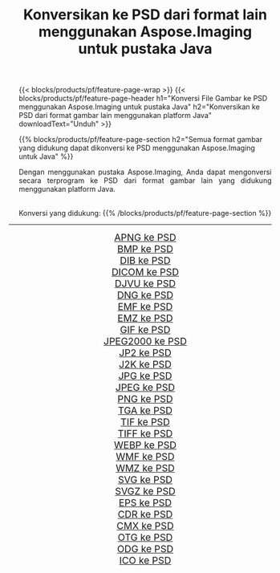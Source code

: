 ﻿---
title: Konversikan ke PSD dari format lain menggunakan Aspose.Imaging untuk pustaka Java 
weight: 3920
url: /id/java/conversion/to/psd 
lang: id
langdirlevel: 2
locales: zh-hans,ja,it,ru,de,es,fr,nl,id,lt,pl,pt,vi,tr,ko,zh-hant,ar,hi,th,sv,cs,uk,he
description: Menggunakan Aspose.Imaging Anda dapat mengonversi ke PSD dari format lain menggunakan Java
---

{{< blocks/products/pf/feature-page-wrap >}}
{{< blocks/products/pf/feature-page-header h1="Konversi File Gambar ke PSD menggunakan Aspose.Imaging untuk pustaka Java" h2="Konversikan ke PSD dari format gambar lain menggunakan platform Java" downloadText="Unduh" >}}


{{% blocks/products/pf/feature-page-section  h2="Semua format gambar yang didukung dapat dikonversi ke PSD menggunakan Aspose.Imaging untuk Java" %}}
<p align=justify>Dengan menggunakan pustaka Aspose.Imaging, Anda dapat mengonversi secara terprogram ke PSD dari format gambar lain yang didukung menggunakan platform Java.</p>
<br/>
Konversi yang didukung:
{{% /blocks/products/pf/feature-page-section %}}
<div class="container-fluid productfamilypage bg-gray">
    <div class="convertypes bg-gray agp-content section">
        <div class="container">
		<hr style="margin-left:-20px;"/>
		<div class="row other-converters" style="gap: 10px;font-size: 19px;text-align:center;">
		    <div class='col-md-2 other-converter remove-lp remove-rp'><a href="/imaging/id/java/conversion/apng-to-psd" style="padding:15px;">APNG ke PSD</a></div>
<div class='col-md-2 other-converter remove-lp remove-rp'><a href="/imaging/id/java/conversion/bmp-to-psd" style="padding:15px;">BMP ke PSD</a></div>
<div class='col-md-2 other-converter remove-lp remove-rp'><a href="/imaging/id/java/conversion/dib-to-psd" style="padding:15px;">DIB ke PSD</a></div>
<div class='col-md-2 other-converter remove-lp remove-rp'><a href="/imaging/id/java/conversion/dicom-to-psd" style="padding:15px;">DICOM ke PSD</a></div>
<div class='col-md-2 other-converter remove-lp remove-rp'><a href="/imaging/id/java/conversion/djvu-to-psd" style="padding:15px;">DJVU ke PSD</a></div>
<div class='col-md-2 other-converter remove-lp remove-rp'><a href="/imaging/id/java/conversion/dng-to-psd" style="padding:15px;">DNG ke PSD</a></div>
<div class='col-md-2 other-converter remove-lp remove-rp'><a href="/imaging/id/java/conversion/emf-to-psd" style="padding:15px;">EMF ke PSD</a></div>
<div class='col-md-2 other-converter remove-lp remove-rp'><a href="/imaging/id/java/conversion/emz-to-psd" style="padding:15px;">EMZ ke PSD</a></div>
<div class='col-md-2 other-converter remove-lp remove-rp'><a href="/imaging/id/java/conversion/gif-to-psd" style="padding:15px;">GIF ke PSD</a></div>
<div class='col-md-2 other-converter remove-lp remove-rp'><a href="/imaging/id/java/conversion/jpeg2000-to-psd" style="padding:15px;">JPEG2000 ke PSD</a></div>
<div class='col-md-2 other-converter remove-lp remove-rp'><a href="/imaging/id/java/conversion/jp2-to-psd" style="padding:15px;">JP2 ke PSD</a></div>
<div class='col-md-2 other-converter remove-lp remove-rp'><a href="/imaging/id/java/conversion/j2k-to-psd" style="padding:15px;">J2K ke PSD</a></div>
<div class='col-md-2 other-converter remove-lp remove-rp'><a href="/imaging/id/java/conversion/jpg-to-psd" style="padding:15px;">JPG ke PSD</a></div>
<div class='col-md-2 other-converter remove-lp remove-rp'><a href="/imaging/id/java/conversion/jpeg-to-psd" style="padding:15px;">JPEG ke PSD</a></div>
<div class='col-md-2 other-converter remove-lp remove-rp'><a href="/imaging/id/java/conversion/png-to-psd" style="padding:15px;">PNG ke PSD</a></div>
<div class='col-md-2 other-converter remove-lp remove-rp'><a href="/imaging/id/java/conversion/tga-to-psd" style="padding:15px;">TGA ke PSD</a></div>
<div class='col-md-2 other-converter remove-lp remove-rp'><a href="/imaging/id/java/conversion/tif-to-psd" style="padding:15px;">TIF ke PSD</a></div>
<div class='col-md-2 other-converter remove-lp remove-rp'><a href="/imaging/id/java/conversion/tiff-to-psd" style="padding:15px;">TIFF ke PSD</a></div>
<div class='col-md-2 other-converter remove-lp remove-rp'><a href="/imaging/id/java/conversion/webp-to-psd" style="padding:15px;">WEBP ke PSD</a></div>
<div class='col-md-2 other-converter remove-lp remove-rp'><a href="/imaging/id/java/conversion/wmf-to-psd" style="padding:15px;">WMF ke PSD</a></div>
<div class='col-md-2 other-converter remove-lp remove-rp'><a href="/imaging/id/java/conversion/wmz-to-psd" style="padding:15px;">WMZ ke PSD</a></div>
<div class='col-md-2 other-converter remove-lp remove-rp'><a href="/imaging/id/java/conversion/svg-to-psd" style="padding:15px;">SVG ke PSD</a></div>
<div class='col-md-2 other-converter remove-lp remove-rp'><a href="/imaging/id/java/conversion/svgz-to-psd" style="padding:15px;">SVGZ ke PSD</a></div>
<div class='col-md-2 other-converter remove-lp remove-rp'><a href="/imaging/id/java/conversion/eps-to-psd" style="padding:15px;">EPS ke PSD</a></div>
<div class='col-md-2 other-converter remove-lp remove-rp'><a href="/imaging/id/java/conversion/cdr-to-psd" style="padding:15px;">CDR ke PSD</a></div>
<div class='col-md-2 other-converter remove-lp remove-rp'><a href="/imaging/id/java/conversion/cmx-to-psd" style="padding:15px;">CMX ke PSD</a></div>
<div class='col-md-2 other-converter remove-lp remove-rp'><a href="/imaging/id/java/conversion/otg-to-psd" style="padding:15px;">OTG ke PSD</a></div>
<div class='col-md-2 other-converter remove-lp remove-rp'><a href="/imaging/id/java/conversion/odg-to-psd" style="padding:15px;">ODG ke PSD</a></div>
<div class='col-md-2 other-converter remove-lp remove-rp'><a href="/imaging/id/java/conversion/ico-to-psd" style="padding:15px;">ICO ke PSD</a></div>
                </div>
        </div>
    </div>
</div>
<br/>


